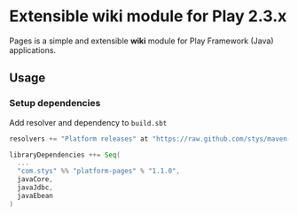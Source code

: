 # Extensible wiki module for Play 2.3.x

Pages is a simple and extensible **wiki** module for Play Framework (Java) applications. 

## Usage

### Setup dependencies

Add resolver and dependency to `build.sbt` 

```sbt
resolvers += "Platform releases" at "https://raw.github.com/stys/maven-releases/master/"

libraryDependencies ++= Seq(
  ...
  "com.stys" %% "platform-pages" % "1.1.0",
  javaCore,
  javaJdbc,
  javaEbean
)     
```


